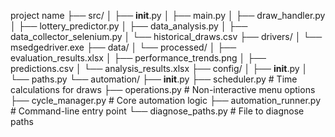 project name
├── src/
│   ├── __init__.py
│   ├── main.py
│   ├── draw_handler.py
│   ├── lottery_predictor.py
│   ├── data_analysis.py
│   ├── data_collector_selenium.py
│   └── historical_draws.csv
├── drivers/
│   └── msedgedriver.exe
├── data/
│   └── processed/
│       ├── evaluation_results.xlsx
│       ├── performance_trends.png
│       ├── predictions.csv
│       └── analysis_results.xlsx
├── config/
│   ├── __init__.py
│   └── paths.py
└── automation/
    ├── __init__.py
    ├── scheduler.py        # Time calculations for draws
    ├── operations.py       # Non-interactive menu options
    ├── cycle_manager.py    # Core automation logic
    ├── automation_runner.py # Command-line entry point
    └── diagnose_paths.py   # File to diagnose paths